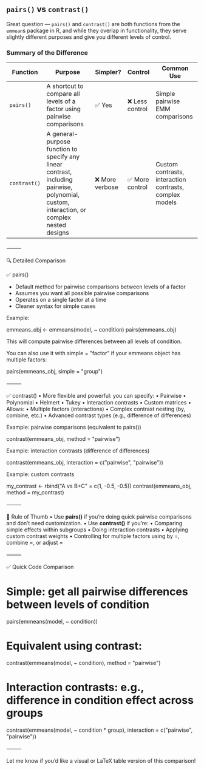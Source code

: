 ## `pairs()` vs `contrast()`
Great question — `pairs()` and `contrast()` are both functions from the `emmean`s package in R, and while they overlap in functionality, they serve slightly different purposes and give you different levels of control.

### Summary of the Difference

| Function | Purpose | Simpler? | Control | Common Use |
|-----------|----------|----------|----------|-------------|
| `pairs()` | A shortcut to compare all levels of a factor using pairwise comparisons | ✅ Yes | ❌ Less control | Simple pairwise EMM comparisons |
| `contrast()` | A general-purpose function to specify any linear contrast, including pairwise, polynomial, custom, interaction, or complex nested designs | ❌ More verbose | ✅ More control | Custom contrasts, interaction contrasts, complex models |

⸻

🔍 Detailed Comparison

✅ pairs()
 - Default method for pairwise comparisons between levels of a factor
 - Assumes you want all possible pairwise comparisons
 - Operates on a single factor at a time
 - Cleaner syntax for simple cases

Example:

emmeans_obj <- emmeans(model, ~ condition)
pairs(emmeans_obj)

This will compute pairwise differences between all levels of condition.

You can also use it with simple = "factor" if your emmeans object has multiple factors:

pairs(emmeans_obj, simple = "group")


⸻

✅ contrast()
	•	More flexible and powerful: you can specify:
	•	Pairwise
	•	Polynomial
	•	Helmert
	•	Tukey
	•	Interaction contrasts
	•	Custom matrices
	•	Allows:
	•	Multiple factors (interactions)
	•	Complex contrast nesting (by, combine, etc.)
	•	Advanced contrast types (e.g., difference of differences)

Example: pairwise comparisons (equivalent to pairs())

contrast(emmeans_obj, method = "pairwise")

Example: interaction contrasts (difference of differences)

contrast(emmeans_obj, interaction = c("pairwise", "pairwise"))

Example: custom contrasts

my_contrast <- rbind("A vs B+C" = c(1, -0.5, -0.5))
contrast(emmeans_obj, method = my_contrast)


⸻

🧠 Rule of Thumb
	•	Use **pairs()** if you’re doing quick pairwise comparisons and don’t need customization.
	•	Use **contrast()** if you’re:
	•	Comparing simple effects within subgroups
	•	Doing interaction contrasts
	•	Applying custom contrast weights
	•	Controlling for multiple factors using by =, combine =, or adjust =

⸻

✅ Quick Code Comparison

# Simple: get all pairwise differences between levels of condition
pairs(emmeans(model, ~ condition))

# Equivalent using contrast:
contrast(emmeans(model, ~ condition), method = "pairwise")

# Interaction contrasts: e.g., difference in condition effect across groups
contrast(emmeans(model, ~ condition * group),
         interaction = c("pairwise", "pairwise"))


⸻

Let me know if you’d like a visual or LaTeX table version of this comparison!